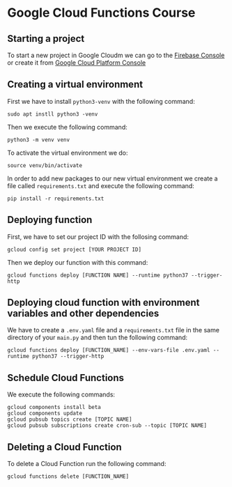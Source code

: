 # Google Cloud Functions Course
## Starting a project
To start a new project in Google Cloudm we can go to the [Firebase Console](http://console.firebase.google.com) or create it from [Google Cloud Platform Console](http://console.cloud.google.com)
## Creating a virtual environment
First we have to install `python3-venv` with the following command:
```
sudo apt instll python3 -venv
```
Then we execute the following command:
```
python3 -m venv venv
```
To activate the virtual environment we do:
```
source venv/bin/activate
```
In order to add new packages to our new virtual environment we create a file called `requirements.txt` and execute the following command:
```
pip install -r requirements.txt
```

## Deploying function
First, we have to set our project ID with the follosing command:
```
gcloud config set project [YOUR PROJECT ID]
```
Then we deploy our function with this command:
```
gcloud functions deploy [FUNCTION NAME] --runtime python37 --trigger-http
```

## Deploying cloud function with environment variables and other dependencies
We have to create a `.env.yaml` file and a `requirements.txt` file in the same directory of your `main.py` and then tun the following command:
```
gcloud functions deploy [FUNCTION_NAME] --env-vars-file .env.yaml --runtime python37 --trigger-http
```

## Schedule Cloud Functions
We execute the following commands:
```
gcloud components install beta
gcloud components update
gcloud pubsub topics create [TOPIC NAME]
gcloud pubsub subscriptions create cron-sub --topic [TOPIC NAME]
```


## Deleting a Cloud Function
To delete a Cloud Function run the following command:
```
gcloud functions delete [FUNCTION_NAME]
```